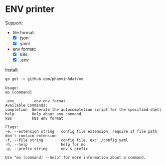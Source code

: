 # ENV printer

Support:
- file format:
  - [x] json
  - [X] yaml
- env format:
  - [x] k8s
  - [x] .env

Install:
```sh
go get -u github.com/phamvinhdat/mo
```

    Usage:
    mo [command]

    .env        .env env format
    Available Commands:
    completion  Generate the autocompletion script for the specified shell
    help        Help about any command
    k8s         k8s env format

    Flags:
    -e, --extension string   config file extension, require if file path don't contain extension
    -f, --file string        config file. ex: ./config.yaml
    -h, --help               help for mo
    -p, --prefix string      env's prefix

    Use "mo [command] --help" for more information about a command.